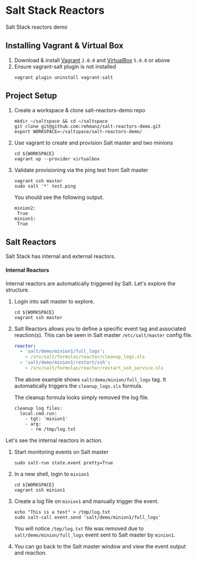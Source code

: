 # Salt Stack Reactors 
Salt Stack reactors demo

## Installing Vagrant & Virtual Box 
1. Download & install [Vagrant](https://www.vagrantup.com/downloads.html) `2.0.0` and [VirtualBox](https://www.virtualbox.org/wiki/Downloads) `5.0.0` or above
2. Ensure vagrant-salt plugin is not installed
   ```
   vagrant plugin uninstall vagrant-salt
   ```


## Project Setup
1. Create a workspace & clone salt-reactors-demo repo
   ```shell
   mkdir ~/saltspace && cd ~/saltspace
   git clone git@github.com:rehmanz/salt-reactors-demo.git
   export WORKSPACE=~/saltspace/salt-reactors-demo/
   ```

2. Use vagrant to create and provision Salt master and two minions
   ```
   cd ${WORKSPACE}
   vagrant up --provider virtualbox
   ```

3. Validate provisioning via the ping test from Salt master
   ```
   vagrant ssh master
   sudo salt '*' test.ping
   ```
   
   You should see the following output.
   ```
   minion2:
    True
   minion1:
    True
   ```
   

## Salt Reactors

Salt Stack has internal and external reactors.
 
#### Internal Reactors

Internal reactors are automatically triggered by Salt. Let's explore the structure.

1. Login into salt master to explore.
    ```
    cd ${WORKSPACE}
    vagrant ssh master
    ```

2. Salt Reactors allows you to define a specific event tag and associated reaction(s). This can be seen in Salt master `/etc/salt/master` config file.
    ```yml
    reactor:
      - 'salt/demo/minion1/full_logs':
        - /srv/salt/formulas/reactor/cleanup_logs.sls
      - 'salt/demo/minion1/restart/ssh':
        - /srv/salt/formulas/reactor/restart_ssh_service.sls
    ```
    The above example shows `salt/demo/minion/full_logs` tag. It automatically triggers the `cleanup_logs.sls` formula.
    
    The cleanup formula looks simply removed the log file.
    ```
    cleanup log files:
      local.cmd.run:
        - tgt: 'minion1'
        - arg:
          - rm /tmp/log.txt
    ```


Let's see the internal reactors in action.
1. Start monitoring events on Salt master
   ```
   sudo salt-run state.event pretty=True
   ```
2. In a new shell, login to `minion1`
   ```
   cd ${WORKSPACE}
   vagrant ssh minion1
   ```
   
3. Create a log file on `minion1` and manually trigger the event.
   ```
   echo "This is a test" > /tmp/log.txt
   sudo salt-call event.send 'salt/demo/minion1/full_logs'
   ```
   You will notice `/tmp/log.txt` file was removed due to `salt/demo/minion/full_logs` event sent to Salt master by `minion1`.

4. You can go back to the Salt master window and view the event output and reaction.

